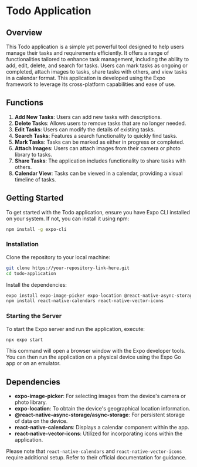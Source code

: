 
# Todo Application

## Overview

This Todo application is a simple yet powerful tool designed to help users manage their tasks and requirements efficiently. It offers a range of functionalities tailored to enhance task management, including the ability to add, edit, delete, and search for tasks. Users can mark tasks as ongoing or completed, attach images to tasks, share tasks with others, and view tasks in a calendar format. This application is developed using the Expo framework to leverage its cross-platform capabilities and ease of use.

## Functions

1. **Add New Tasks**: Users can add new tasks with descriptions.
2. **Delete Tasks**: Allows users to remove tasks that are no longer needed.
3. **Edit Tasks**: Users can modify the details of existing tasks.
4. **Search Tasks**: Features a search functionality to quickly find tasks.
5. **Mark Tasks**: Tasks can be marked as either in progress or completed.
6. **Attach Images**: Users can attach images from their camera or photo library to tasks.
7. **Share Tasks**: The application includes functionality to share tasks with others.
8. **Calendar View**: Tasks can be viewed in a calendar, providing a visual timeline of tasks.

## Getting Started

To get started with the Todo application, ensure you have Expo CLI installed on your system. If not, you can install it using npm:

```sh
npm install -g expo-cli
```

### Installation

Clone the repository to your local machine:

```sh
git clone https://your-repository-link-here.git
cd todo-application
```

Install the dependencies:

```sh
expo install expo-image-picker expo-location @react-native-async-storage/async-storage
npm install react-native-calendars react-native-vector-icons
```

### Starting the Server

To start the Expo server and run the application, execute:

```sh
npx expo start
```

This command will open a browser window with the Expo developer tools. You can then run the application on a physical device using the Expo Go app or on an emulator.

## Dependencies

- **expo-image-picker**: For selecting images from the device's camera or photo library.
- **expo-location**: To obtain the device's geographical location information.
- **@react-native-async-storage/async-storage**: For persistent storage of data on the device.
- **react-native-calendars**: Displays a calendar component within the app.
- **react-native-vector-icons**: Utilized for incorporating icons within the application.

Please note that `react-native-calendars` and `react-native-vector-icons` require additional setup. Refer to their official documentation for guidance.
